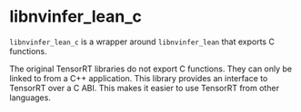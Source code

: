 # libnvinfer_lean_c

`libnvinfer_lean_c` is a wrapper around `libnvinfer_lean` that exports C
functions.

The original TensorRT libraries do not export C functions. They can only be
linked to from a C++ application. This library provides an interface to TensorRT
over a C ABI. This makes it easier to use TensorRT from other languages.
